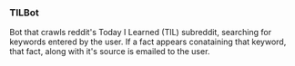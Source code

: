 ### TILBot

Bot that crawls reddit's Today I Learned (TIL) subreddit, searching for keywords entered by the user. If a fact appears conataining that keyword, that fact, along with it's source is emailed to the user.
